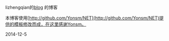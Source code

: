 lizhengqian的[blog](http://lzh2nix.github.io) 的博客



本博客使用[http://github.com/Yonsm/NET](http://github.com/Yonsm/NET)提供的模板修改而成，在这里感谢Yonsm。

2014-12-5
